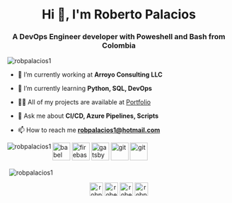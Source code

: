 <h1 align="center">Hi 👋, I'm Roberto Palacios</h1>
<h3 align="center">A DevOps Engineer developer with Poweshell and Bash from Colombia</h3>

<p align="left"> <img src="https://komarev.com/ghpvc/?username=robpalacios1" alt="robpalacios1" /> </p>

- 🔭 I’m currently working at **Arroyo Consulting LLC**

- 🌱 I’m currently learning **Python, SQL, DevOps**

- 👨‍💻 All of my projects are available at [Portfolio](https://robpalacios1.github.io/)

- 💬 Ask me about **CI/CD, Azure Pipelines, Scripts**

- 📫 How to reach me **robpalacios1@hotmail.com**

<p align="left"><img src="https://www.vectorlogo.zone/logos/babeljs/babeljs-icon.svg" alt="babel" width="40" height="40"/> <img src="https://www.vectorlogo.zone/logos/firebase/firebase-icon.svg" alt="firebase" width="40" height="40"/> <img src="https://www.vectorlogo.zone/logos/gatsbyjs/gatsbyjs-icon.svg" alt="gatsby" width="40" height="40"/> <img 
src="https://www.vectorlogo.zone/logos/git-scm/git-scm-icon.svg" alt="git" width="40" height="40"/> <img
scr="https://www.vectorlogo.zone/logos/microsoft_azure/microsoft_azure-ar21.svg" alt="git" width="40" height="40"/> <img                                                                                                     
                                                                                                                           
<p><img align="left" src="https://github-readme-stats.vercel.app/api/top-langs/?username=robpalacios1&layout=compact&hide=html" alt="robpalacios1" /></p>

<p>&nbsp;<img align="center" src="https://github-readme-stats.vercel.app/api?username=robpalacios1&show_icons=true" alt="robpalacios1" /></p>

<p align="center">
<a href="https://twitter.com/robpalacios11" target="blank"><img align="center" src="https://cdn.jsdelivr.net/npm/simple-icons@3.0.1/icons/twitter.svg" alt="robpalacios11" height="30" width="30" /></a>
<a href="https://linkedin.com/in/roberto-palacios-32917654" target="blank"><img align="center" src="https://cdn.jsdelivr.net/npm/simple-icons@3.0.1/icons/linkedin.svg" alt="roberto-palacios-32917654" height="30" width="30" /></a>
<a href="https://fb.com/roberto.palacios.397" target="blank"><img align="center" src="https://cdn.jsdelivr.net/npm/simple-icons@3.0.1/icons/facebook.svg" alt="roberto.palacios.397" height="30" width="30" /></a>
<a href="https://www.hackerrank.com/robpalacios1" target="blank"><img align="center" src="https://cdn.jsdelivr.net/npm/simple-icons@3.0.1/icons/hackerrank.svg" alt="robpalacios1" height="30" width="30" /></a>
</p>
